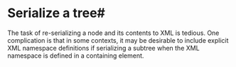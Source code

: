 # Serialize a tree#

The task of re-serializing a node and its contents to XML is tedious.  One complication is that in some contexts, it may be desirable to include explicit XML namespace definitions if serializing a subtree when the XML namespace is defined in a containing element.
